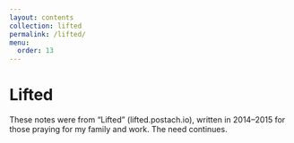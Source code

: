 ```yaml
---
layout: contents
collection: lifted
permalink: /lifted/
menu:
  order: 13
---
```


# Lifted

These notes were from “Lifted” (lifted.postach.io), written in 2014–2015 for those praying for my family and work. The need continues.
